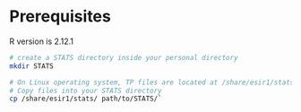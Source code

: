 # Prerequisites

R version is 2.12.1


```bash
# create a STATS directory inside your personal directory
mkdir STATS

# On Linux operating system, TP files are located at /share/esir1/stats
# Copy files into your STATS directory
cp /share/esir1/stats/ path/to/STATS/`
```
